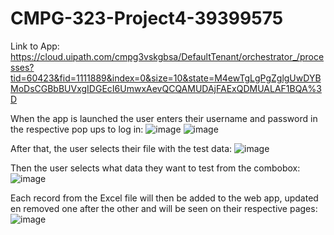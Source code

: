 # CMPG-323-Project4-39399575

Link to App: https://cloud.uipath.com/cmpg3vskgbsa/DefaultTenant/orchestrator_/processes?tid=60423&fid=1111889&index=0&size=10&state=M4ewTgLgPgZglgUwDYBMoDsCGBbBUVxgIDGEcI6UmwxAevQCQAMUDAjFAExQDMUALAF1BQA%3D

When the app is launched the user enters their username and password in the respective pop ups to log in:
![image](https://github.com/Adriaan0108/CMPG-323-Project4-39399575/assets/112950444/62d06f37-e558-4455-b0b3-4cafd0fc511b)
![image](https://github.com/Adriaan0108/CMPG-323-Project4-39399575/assets/112950444/d8e859b1-33c9-4e7c-924d-34280a08edea)

After that, the user selects their file with the test data:
![image](https://github.com/Adriaan0108/CMPG-323-Project4-39399575/assets/112950444/d0de4080-2e67-45be-b68d-42e34d5ff250)

Then the user selects what data they want to test from the combobox:
![image](https://github.com/Adriaan0108/CMPG-323-Project4-39399575/assets/112950444/30d11023-f30f-4b4c-9f5f-9f6052ebde7d)

Each record from the Excel file will then be added to the web app, updated en removed one after the other and will be seen on their respective pages:
![image](https://github.com/Adriaan0108/CMPG-323-Project4-39399575/assets/112950444/c14fdb30-c9e7-43ee-ac28-fb9acbe0931f)
